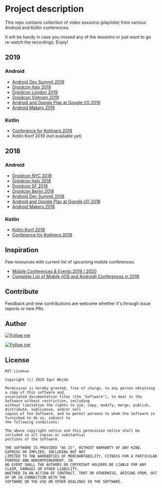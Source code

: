 # Project description

This repo contains collection of video sessions (playlists) from various Android and Kotlin conferences.

It will be handy in case you missed any of the sessions or just want to go re-watch the recordings. Enjoy!

## 2019

### Android

- [Android Dev Summit 2019](https://www.youtube.com/playlist?list=PLWz5rJ2EKKc_xXXubDti2eRnIKU0p7wHd)
- [Droidcon Italy 2019](https://www.youtube.com/playlist?list=PL4ebO4PmeAi6jtfp4QcZCEIQ3mBSgq-ck)
- [Droidcon London 2019](https://skillsmatter.com/conferences/11785-droidcon-london-2019#skillscasts)
- [Droidcon Vietnam 2019](https://www.youtube.com/playlist?list=PL4ebO4PmeAi6jtfp4QcZCEIQ3mBSgq-ck)
- [Android and Google Play at Google I/O 2019](https://www.youtube.com/playlist?list=PLWz5rJ2EKKc9FfSQIRXEWyWpHD6TtwxMM)
- [Android Makers 2019](https://www.youtube.com/playlist?list=PLn7H9CUCuXAu5r4kT8RcK8B2GuBqMODX3)

### Kotlin

- [Conference for Kotliners 2019](https://www.youtube.com/playlist?list=PLnYRVL0Cw1FSUJ-WdhV2Ija9kA9q0qP3e)
- Kotlin Konf 2019 (not available yet)

## 2018

### Android

- [Droidcon NYC 2018](https://www.youtube.com/playlist?list=PLdb5m83JnoaBqMWF-qqhZY_01SNEhG5Qs)
- [Droidcon Italy 2018](https://www.youtube.com/playlist?list=PL4ebO4PmeAi4-3fhc8rD-IRQcsiK-tXQP)
- [Droidcon SF 2018](https://www.youtube.com/playlist?list=PLYioXtkIMlS9CMDDq3TcmxXsC455x6_XL)
- [Droidcon Berlin 2018](https://www.youtube.com/playlist?list=PL9Pfzam3fFdcu8mJ675LE7iR4gj8G60sp)
- [Android Dev Summit 2018](https://www.youtube.com/playlist?list=PLWz5rJ2EKKc8WFYCR9esqGGY0vOZm2l6e)
- [Android and Google Play at Google I/O 2018](https://www.youtube.com/playlist?list=PLWz5rJ2EKKc9Gq6FEnSXClhYkWAStbwlC)
- [Android Makers 2018](https://www.youtube.com/playlist?list=PLn7H9CUCuXAus0YgFW7QiIpnwHJd3Yinw)

### Kotlin

- [Kotlin Konf 2018](https://www.youtube.com/playlist?list=PLQ176FUIyIUbVvFMqDc2jhxS-t562uytr)
- [Conference for Kotliners 2018](https://www.youtube.com/playlist?list=PLnYRVL0Cw1FT5LO1r3QWku_VyY1H1et7w)

## Inspiration

Few resources with current list of upcoming mobile conferences.

- [Mobile Conferences & Events 2019 / 2020](https://docs.google.com/spreadsheets/d/1HU-HGlUyjruHUyimv3L0CY8Kn0UBaFAIiKNrCu1TQPc/edit#gid=1739888262)
- [Complete List of Mobile (iOS and Android) Conferences in 2019](https://bugfender.com/conferences/)

## Contribute

Feedback and new contributions are welcome whether it's through issue reports or new PRs.

## Author

[![Follow me](https://github.com/igorwojda/android-showcase/raw/master/misc/image/avatar.png)](https://twitter.com/igorwojda)

[![Follow me](https://img.shields.io/twitter/follow/igorwojda?style=social)](https://twitter.com/igorwojda)

## License
```
MIT License

Copyright (c) 2019 Igor Wojda

Permission is hereby granted, free of charge, to any person obtaining a copy of this software and 
associated documentation files (the "Software"), to deal in the Software without restriction, including 
without limitation the rights to use, copy, modify, merge, publish, distribute, sublicense, and/or sell 
copies of the Software, and to permit persons to whom the Software is furnished to do so, subject to 
the following conditions:

The above copyright notice and this permission notice shall be included in all copies or substantial 
portions of the Software.

THE SOFTWARE IS PROVIDED "AS IS", WITHOUT WARRANTY OF ANY KIND, EXPRESS OR IMPLIED, INCLUDING BUT NOT 
LIMITED TO THE WARRANTIES OF MERCHANTABILITY, FITNESS FOR A PARTICULAR PURPOSE AND NONINFRINGEMENT. IN 
NO EVENT SHALL THE AUTHORS OR COPYRIGHT HOLDERS BE LIABLE FOR ANY CLAIM, DAMAGES OR OTHER LIABILITY, 
WHETHER IN AN ACTION OF CONTRACT, TORT OR OTHERWISE, ARISING FROM, OUT OF OR IN CONNECTION WITH THE 
SOFTWARE OR THE USE OR OTHER DEALINGS IN THE SOFTWARE.
```